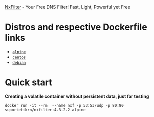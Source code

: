[NxFilter](https://www.nxfilter.org/p3/) - Your Free DNS Filter! Fast, Light, Powerful yet Free

# Distros and respective Dockerfile links

-	[`alpine`](https://github.com/suportetikrn/nxfilter/blob/master/alpine/Dockerfile)
-	[`centos`](https://github.com/suportetikrn/nxfilter/blob/master/debian/Dockerfile)
-	[`debian`](https://github.com/suportetikrn/nxfilter/blob/master/centos/Dockerfile)

# Quick start

**Creating a volatile container without persistent data, just for testing**

```docker run -it --rm  --name nxf -p 53:53/udp -p 80:80 suportetikrn/nxfilter:4.3.2.2-alpine```
